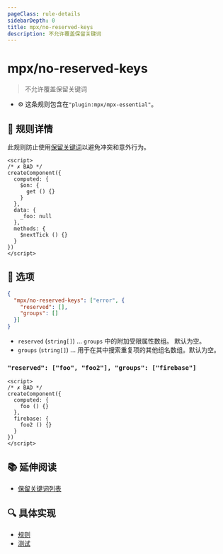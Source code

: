 ```yaml
---
pageClass: rule-details
sidebarDepth: 0
title: mpx/no-reserved-keys
description: 不允许覆盖保留关键词
---
```

# mpx/no-reserved-keys
> 不允许覆盖保留关键词

- :gear: 这条规则包含在`"plugin:mpx/mpx-essential"`。

## :book: 规则详情

此规则防止使用[保留关键词](https://github.com/mpx-ecology/eslint-plugin-mpx/blob/master/lib/utils/vue-reserved.json)以避免冲突和意外行为。

<eslint-code-block :rules="{'mpx/no-reserved-keys': ['error']}">

```vue
<script>
/* ✗ BAD */
createComponent({
  computed: {
    $on: {
      get () {}
    }
  },
  data: {
    _foo: null
  },
  methods: {
    $nextTick () {}
  }
})
</script>
```

</eslint-code-block>

## :wrench: 选项

```json
{
  "mpx/no-reserved-keys": ["error", {
    "reserved": [],
    "groups": []
  }]
}
```

- `reserved` (`string[]`) ... `groups` 中的附加受限属性数组。 默认为空。
- `groups` (`string[]`) ... 用于在其中搜索重复项的其他组名数组。默认为空。

### `"reserved": ["foo", "foo2"], "groups": ["firebase"]`

<eslint-code-block :rules="{'mpx/no-reserved-keys': ['error', {reserved: ['foo', 'foo2'], groups: ['firebase']}]}">

```vue
<script>
/* ✗ BAD */
createComponent({
  computed: {
    foo () {}
  },
  firebase: {
    foo2 () {}
  }
})
</script>
```

</eslint-code-block>

## :books: 延伸阅读

- [保留关键词列表](https://github.com/mpx-ecology/eslint-plugin-mpx/blob/master/lib/utils/vue-reserved.json)

## :mag: 具体实现

- [规则](https://github.com/mpx-ecology/eslint-plugin-mpx/blob/master/lib/rules/no-reserved-keys.js)
- [测试](https://github.com/mpx-ecology/eslint-plugin-mpx/blob/master/tests/lib/rules/no-reserved-keys.js)